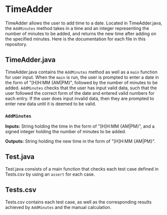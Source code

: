 # TimeAdder

TimeAdder allows the user to add time to a date. Located in TimeAdder.java, the `AddMinutes` method takes in a time and an integer representing the number of minutes to be added, and returns the new time after adding on the specified minutes. Here is the documentation for each file in this repository.

## TimeAdder.java
TimeAdder.java contains the `AddMinutes` method as well as a `main` function for user input. When the `main` is run, the user is prompted to enter a date in the form of "[H]H:MM {AM|PM}", followed by the number of minutes to be added. `AddMinutes` checks that the user has input valid data, such that the user followed the correct form of the date and entered valid numbers for each entry. If the user does input invalid data, then they are prompted to enter new data until it is deemed to be valid.

### `AddMinutes`
**Inputs:** String holding the time in the form of "[H]H:MM {AM|PM}", and a signed integer holding the number of minutes to be added.

**Outputs:** String holding the new time in the form of "[H]H:MM {AM|PM}".

## Test.java
Test.java consists of a main function that checks each test case defined in Tests.csv by using an `assert` for each case.

## Tests.csv
Tests.csv contains each test case, as well as the corresponding results achieved by `AddMinutes` and the manual calculation.
